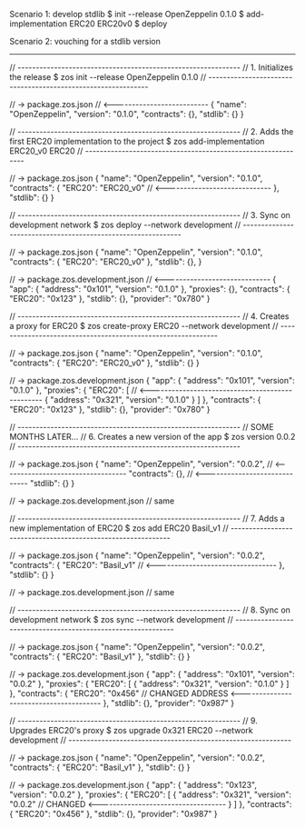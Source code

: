 Scenario 1: develop stdlib
$ init --release OpenZeppelin 0.1.0
$ add-implementation ERC20 ERC20v0
$ deploy


Scenario 2: vouching for a stdlib version


--------


// -------------------------------------------------------------
// 1. Initializes the release
$ zos init --release OpenZeppelin 0.1.0
// -------------------------------------------------------------

// -> package.zos.json // <--------------------------
{
  "name": "OpenZeppelin",
  "version": "0.1.0",
  "contracts": {},
  "stdlib": {}
}

// -------------------------------------------------------------
// 2. Adds the first ERC20 implementation to the project
$ zos add-implementation ERC20_v0 ERC20
// -------------------------------------------------------------

// -> package.zos.json
{
  "name": "OpenZeppelin",
  "version": "0.1.0",
  "contracts": {
    "ERC20": "ERC20_v0" // <-----------------------------
  },
  "stdlib": {}
}

// -------------------------------------------------------------
// 3. Sync on development network
$ zos deploy --network development
// -------------------------------------------------------------

// -> package.zos.json
{
  "name": "OpenZeppelin",
  "version": "0.1.0",
  "contracts": {
    "ERC20": "ERC20_v0"
  },
  "stdlib": {},
}

// -> package.zos.development.json // <-----------------------------
{
  "app": {
    "address": "0x101",
    "version": "0.1.0"
  },
  "proxies": {},
  "contracts": {
    "ERC20": "0x123"
  },
  "stdlib": {},
  "provider": "0x780"
}

// -------------------------------------------------------------
// 4. Creates a proxy for ERC20
$ zos create-proxy ERC20 --network development
// -------------------------------------------------------------

// -> package.zos.json
{
  "name": "OpenZeppelin",
  "version": "0.1.0",
  "contracts": {
    "ERC20": "ERC20_v0"
  },
  "stdlib": {}
}

// -> package.zos.development.json
{
  "app": {
    "address": "0x101",
    "version": "0.1.0"
  },
  "proxies": {
    "ERC20": [ // <------------------------------------------------
      {
        "address": "0x321",
        "version": "0.1.0"
      }
    ]
  },
  "contracts": {
    "ERC20": "0x123"
  },
  "stdlib": {},
  "provider": "0x780"
}

// -------------------------------------------------------------
// SOME MONTHS LATER...
// 6. Creates a new version of the app
$ zos version 0.0.2
// -------------------------------------------------------------

// -> package.zos.json
{
  "name": "OpenZeppelin",
  "version": "0.0.2", // <----------------------------------
  "contracts": {}, // <-----------------------------
  "stdlib": {}
}

// -> package.zos.development.json
// same

// -------------------------------------------------------------
// 7. Adds a new implementation of ERC20
$ zos add ERC20 Basil_v1
// -------------------------------------------------------------

// -> package.zos.json
{
  "name": "OpenZeppelin",
  "version": "0.0.2",
  "contracts": {
    "ERC20": "Basil_v1" // <---------------------------------
  },
  "stdlib": {}
}

// -> package.zos.development.json
// same

// -------------------------------------------------------------
// 8. Sync on development network
$ zos sync --network development
// -------------------------------------------------------------

// -> package.zos.json
{
  "name": "OpenZeppelin",
  "version": "0.0.2",
  "contracts": {
    "ERC20": "Basil_v1" 
  },
  "stdlib": {}
}

// -> package.zos.development.json
{
  "app": {
    "address": "0x101",
    "version": "0.0.2"
  },
  "proxies": {
    "ERC20": [
      {
        "address": "0x321",
        "version": "0.1.0" 
      }
    ]
  },
  "contracts": {
    "ERC20": "0x456" // CHANGED ADDRESS <---------------------------------------
  },
  "stdlib": {},
  "provider": "0x987"
}

// -------------------------------------------------------------
// 9. Upgrades ERC20's proxy
$ zos upgrade 0x321 ERC20 --network development
// -------------------------------------------------------------

// -> package.zos.json
{
  "name": "OpenZeppelin",
  "version": "0.0.2",
  "contracts": {
    "ERC20": "Basil_v1" 
  },
  "stdlib": {}
}

// -> package.zos.development.json
{
  "app": {
    "address": "0x123",
    "version": "0.0.2"
  },
  "proxies": {
    "ERC20": [
      {
        "address": "0x321",
        "version": "0.0.2" // CHANGED <-----------------------------------
      }
    ]
  },
  "contracts": {
    "ERC20": "0x456" 
  },
  "stdlib": {},
  "provider": "0x987"
}